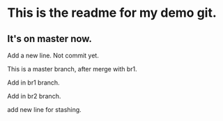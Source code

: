 # This is the readme for my demo git.
## It's on master now. 

Add a new line. Not commit yet. 


This is a master branch, after merge with br1. 

Add in br1 branch.

Add in br2 branch.


add new line for stashing.
